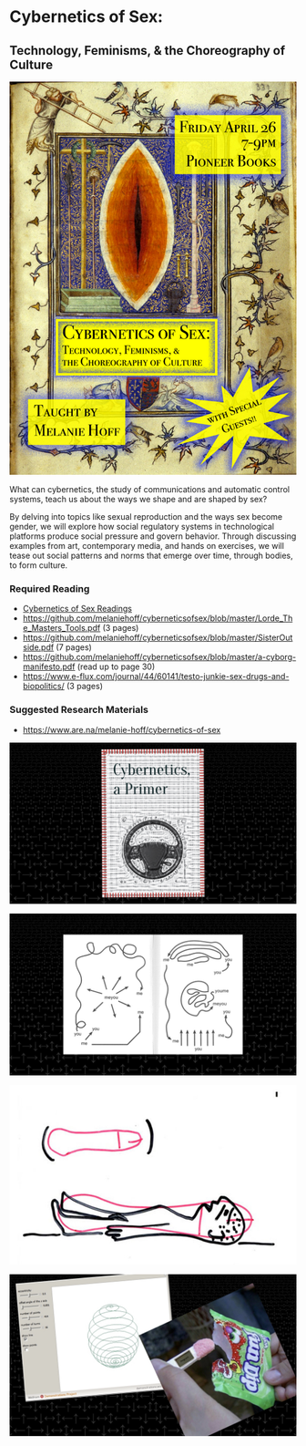 # Cybernetics of Sex:
## Technology, Feminisms, & the Choreography of Culture

![](https://github.com/melaniehoff/cyberneticsofsex/blob/master/images/cybernetics_of_sex-4.jpg?raw=true)

What can cybernetics, the study of communications and automatic control systems, teach us about the ways we shape and are shaped by sex?

By delving into topics like sexual reproduction and the ways sex become gender, we will explore how social regulatory systems in technological platforms produce social pressure and govern behavior. Through discussing examples from art, contemporary media, and hands on exercises, we will tease out social patterns and norms that emerge over time, through bodies, to form culture.

### Required Reading
- [Cybernetics of Sex Readings](https://www.are.na/melanie-hoff/cybernetics-of-sex-suggested-readings)
- https://github.com/melaniehoff/cyberneticsofsex/blob/master/Lorde_The_Masters_Tools.pdf (3 pages)
- https://github.com/melaniehoff/cyberneticsofsex/blob/master/SisterOutside.pdf (7 pages)
- https://github.com/melaniehoff/cyberneticsofsex/blob/master/a-cyborg-manifesto.pdf (read up to page 30)
- https://www.e-flux.com/journal/44/60141/testo-junkie-sex-drugs-and-biopolitics/ (3 pages)

### Suggested Research Materials
- https://www.are.na/melanie-hoff/cybernetics-of-sex



![](https://github.com/melaniehoff/cyberneticsofsex/blob/master/images/cybernetics_of_sex_codesocieties_IMAGES.038.jpeg?raw=true)

![](https://github.com/melaniehoff/cyberneticsofsex/blob/master/images/cybernetics_of_sex_codesocieties_IMAGES.114.jpeg?raw=true)

![](https://github.com/melaniehoff/cyberneticsofsex/blob/master/images/11.jpg?raw=true)

![](https://github.com/melaniehoff/cyberneticsofsex/blob/master/images/cybernetics_of_sex_codesocieties_IMAGES.077.jpeg?raw=true)


